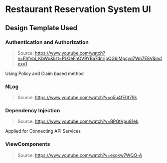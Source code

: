 # Restaurant Reservation System UI

## Design Template Used


### Authentication and Authorization

> Source: https://www.youtube.com/watch?v=Fhfvbl_KbWo&list=PLOeFnOV9YBa7dnrjpOG6lMpcyd7Wn7E8V&index=1

Using Policy and Claim based method

### NLog

> Source: https://www.youtube.com/watch?v=o5u4fE0t79k

### Dependency Injection

> Source: https://www.youtube.com/watch?v=BPGtVpu81ek

Applied for Connecting API Services

### ViewComponents

> Source: https://www.youtube.com/watch?v=exokw7WQQ-A